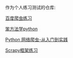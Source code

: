 作为个人练习测试的仓库:

[百度爬虫练习](python-project/tree/master/BaiduSpider)

[笨方法学python](https://gitee.com/ttyhtg/python-project/tree/master/LearnPython3theHardWay)

[Python 网络爬虫-从入门到实践](https://gitee.com/ttyhtg/python-project/tree/master/python_santostang)

[Scrapy框架练习](https://gitee.com/ttyhtg/python-project/tree/master/scrapy_frame)

